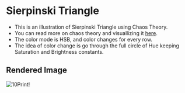 # Sierpinski Triangle

- This is an illustration of Sierpinski Triangle using Chaos Theory.
- You can read more on chaos theory and visuallizing it [here](https://javascript.plainenglish.io/visualizing-chaos-theory-in-javascript-with-codesphere-and-p5-js-68f51ec9aa50).
- The color mode is HSB, and color changes for every row.
- The idea of color change is go through the full circle of Hue keeping Saturation and Brightness constants.

## Rendered Image

![10Print!](/photo.png)
